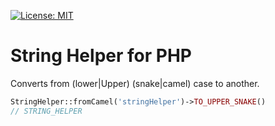 [![License: MIT](https://img.shields.io/badge/License-MIT-yellow.svg)](https://opensource.org/licenses/MIT)

# String Helper for PHP

Converts from (lower|Upper) (snake|camel) case to another.

```php
StringHelper::fromCamel('stringHelper')->TO_UPPER_SNAKE()
// STRING_HELPER
``` 
